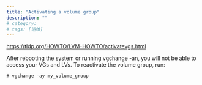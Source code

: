 ```yaml
---
title: "Activating a volume group"
description: ""
# category: 
# tags: [运维]
---
```


<https://tldp.org/HOWTO/LVM-HOWTO/activatevgs.html>

After rebooting the system or running vgchange -an, you will not be able to access your VGs and LVs. To reactivate the volume group, run:

    # vgchange -ay my_volume_group


